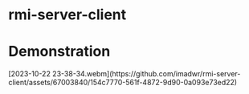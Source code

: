 # rmi-server-client
<h1>Demonstration</h1>
[2023-10-22 23-38-34.webm](https://github.com/imadwr/rmi-server-client/assets/67003840/154c7770-561f-4872-9d90-0a093e73ed22)
